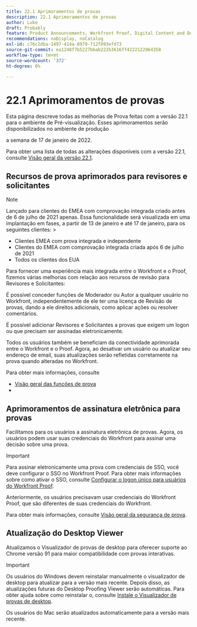 ```yaml
---
title: 22.1 Aprimoramentos de provas
description: 22.1 Aprimoramentos de provas
author: Luke
draft: Probably
feature: Product Announcements, Workfront Proof, Digital Content and Documents
recommendations: noDisplay, noCatalog
exl-id: c76c2dba-1497-414a-8979-712f093efd73
source-git-commit: ea1248f7b5227bbab222b3616ff4222122964358
workflow-type: tm+mt
source-wordcount: '372'
ht-degree: 0%

---
```


# 22.1 Aprimoramentos de provas

Esta página descreve todas as melhorias de Prova feitas com a versão 22.1 para o ambiente de Pré-visualização. Esses aprimoramentos serão disponibilizados no ambiente de produção

<!--
<MadCap:conditionalText data-mc-conditions="QuicksilverOrClassic.Draft mode">
in January 2022
</MadCap:conditionalText>
-->

a semana de 17 de janeiro de 2022.

Para obter uma lista de todas as alterações disponíveis com a versão 22.1, consulte [Visão geral da versão 22.1](../../../product-announcements/product-releases/22.1-release-activity/22-1-release-overview.md).

## Recursos de prova aprimorados para revisores e solicitantes

>[!NOTE]
>
>Lançado para clientes do EMEA com comprovação integrada criado antes de 6 de julho de 2021 apenas. Essa funcionalidade será visualizada em uma implantação em fases, a partir de 13 de janeiro e até 17 de janeiro, para os seguintes clientes: >
>* Clientes EMEA com prova integrada e independente
>* Clientes do EMEA com comprovação integrada criada após 6 de julho de 2021
>* Todos os clientes dos EUA
>

Para fornecer uma experiência mais integrada entre o Workfront e o Proof, fizemos várias melhorias com relação aos recursos de revisão para Revisores e Solicitantes:

É possível conceder funções de Moderador ou Autor a qualquer usuário no Workfront, independentemente de ele ter uma licença de Revisão de provas, dando a ele direitos adicionais, como aplicar ações ou resolver comentários.

É possível adicionar Revisores e Solicitantes a provas que exigem um logon ou que precisam ser assinadas eletronicamente.

Todos os usuários também se beneficiam da conectividade aprimorada entre o Workfront e o Proof. Agora, ao desativar um usuário ou atualizar seu endereço de email, suas atualizações serão refletidas corretamente na prova quando alteradas no Workfront.

Para obter mais informações, consulte

* [Visão geral das funções de prova](../../../review-and-approve-work/proofing/proofing-overview/proof-roles.md)
*  

## Aprimoramentos de assinatura eletrônica para provas

Facilitamos para os usuários a assinatura eletrônica de provas. Agora, os usuários podem usar suas credenciais do Workfront para assinar uma decisão sobre uma prova.

>[!IMPORTANT]
>
>Para assinar eletronicamente uma prova com credenciais de SSO, você deve configurar o SSO no Workfront Proof. Para obter mais informações sobre como ativar o SSO, consulte [Configurar o logon único para usuários do Workfront Proof](../../../workfront-proof/wp-acct-admin/account-settings/configure-sso-for-wp-users.md).

Anteriormente, os usuários precisavam usar credenciais do Workfront Proof, que são diferentes de suas credenciais do Workfront.

Para obter mais informações, consulte [Visão geral da segurança de prova](../../../review-and-approve-work/proofing/proofing-overview/proof-security-overview.md).

## Atualização do Desktop Viewer

Atualizamos o Visualizador de provas de desktop para oferecer suporte ao Chrome versão 91 para maior compatibilidade com provas interativas.

>[!IMPORTANT]
>
>Os usuários do Windows devem reinstalar manualmente o visualizador de desktop para atualizar para a versão mais recente. Depois disso, as atualizações futuras do Desktop Proofing Viewer serão automáticas. Para obter ajuda sobre como reinstalar o, consulte [Instale o Visualizador de provas de desktop](../../../review-and-approve-work/proofing/use-the-desktop-proofing-viewer/installing-desktop-proofing-viewer.md).

Os usuários do Mac serão atualizados automaticamente para a versão mais recente.
